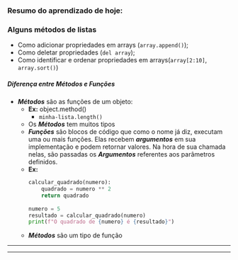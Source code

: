 ### Resumo do aprendizado de hoje: 

### Alguns métodos de listas

- Como adicionar propriedades em arrays (`array.append()`);
- Como deletar propriedades (`del array`);
- Como identificar e ordenar propriedades em arrays(`array[2:10]`, `array.sort()`)

##### Diferença entre ***Métodos*** e ***Funções***

-  ***Métodos*** são as funções de um objeto:
	- **Ex:** object.method()
		- `minha-lista.length()`
	- Os ***Métodos*** tem muitos tipos
	- ***Funções*** são blocos de código que como o nome já diz, executam uma ou mais funções. Elas recebem ***argumentos*** em sua implementação e podem retornar valores. Na hora de sua chamada nelas, são passadas os ***Argumentos*** referentes aos parâmetros definidos.
	- **Ex:** 
		```python
		calcular_quadrado(numero): 
			quadrado = numero ** 2
			return quadrado
			
		numero = 5 
		resultado = calcular_quadrado(numero) 
		print(f"O quadrado de {numero} é {resultado}")
		``` 
	- ***Métodos*** são um tipo de função


--- 

--- 


